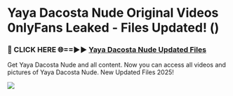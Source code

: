 # Yaya Dacosta Nude Original Videos 0nlyFans Leaked - Files Updated! ()

<h3>🔴 CLICK HERE 🌐==►► <a href="https://tinyurl.com/2p9ay9w9" rel="nofollow">Yaya Dacosta Nude Updated Files</a></h3>

Get Yaya Dacosta Nude and all content. Now you can access all videos and pictures of Yaya Dacosta Nude. New Updated Files 2025!

[![](https://i.imgur.com/KQgVmj3.gif)](https://tinyurl.com/2p9ay9w9)
